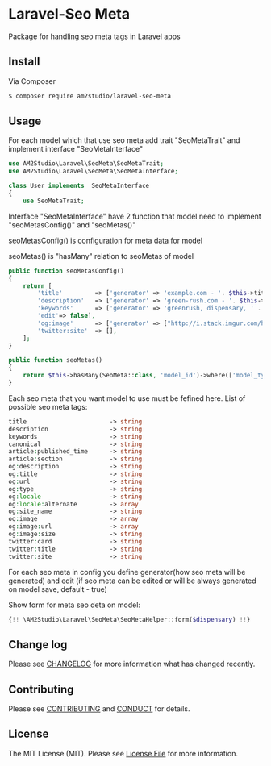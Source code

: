 # Laravel-Seo Meta

Package for handling seo meta tags in Laravel apps

## Install

Via Composer

``` bash
$ composer require am2studio/laravel-seo-meta
```

## Usage

For each model which that use seo meta add trait "SeoMetaTrait" and implement interface "SeoMetaInterface"

```php
use AM2Studio\Laravel\SeoMeta\SeoMetaTrait;
use AM2Studio\Laravel\SeoMeta\SeoMetaInterface;

class User implements  SeoMetaInterface
{
    use SeoMetaTrait;
```


Interface "SeoMetaInterface" have 2 function that model need to implement "seoMetasConfig()" and "seoMetas()"

seoMetasConfig() is configuration for meta data for model

seoMetas() is "hasMany" relation to seoMetas of model

```php
public function seoMetasConfig()
{
	return [
		'title'         => ['generator' => 'example.com - '. $this->title],
		'description'   => ['generator' => 'green-rush.com - '. $this->title . ' - ' . $this->short_description,],
		'keywords'      => ['generator' => 'greenrush, dispensary, ' . $this->title . ', ' . $this->short_description,
		'edit'=> false],
		'og:image'      => ['generator' => ["http://i.stack.imgur.com/hEobN.jpg", "http://i.stack.imgur.com/hEobN2.jpg"]],
		'twitter:site'  => [],
	];
}

public function seoMetas()
{
	return $this->hasMany(SeoMeta::class, 'model_id')->where(['model_type' => __CLASS__]);
}
```

Each seo meta that you want model to use must be fefined here. List of possible seo meta tags:

```php
title						-> string
description					-> string
keywords           			-> string
canonical      				-> string
article:published_time		-> string
article:section				-> string
og:description				-> string
og:title					-> string
og:url               		-> string
og:type             		-> string
og:locale           		-> string
og:locale:alternate			-> array
og:site_name        		-> string
og:image         			-> array
og:image:url       			-> array
og:image:size       		-> string
twitter:card       			-> string
twitter:title      			-> string
twitter:site				-> string
```
For each seo meta in config you define generator(how seo meta will be generated) and edit (if seo meta can be edited or will be always generated on model save, default - true)

Show form for meta seo deta on model:

```php
{!! \AM2Studio\Laravel\SeoMeta\SeoMetaHelper::form($dispensary) !!}
```

## Change log

Please see [CHANGELOG](CHANGELOG.md) for more information what has changed recently.

## Contributing

Please see [CONTRIBUTING](CONTRIBUTING.md) and [CONDUCT](CONDUCT.md) for details.

## License

The MIT License (MIT). Please see [License File](LICENSE.md) for more information.
